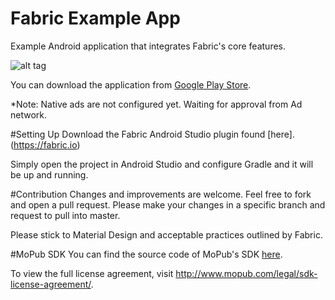 # Fabric Example App 
Example Android application that integrates Fabric's core features.




![alt tag](http://static1.squarespace.com/static/54ac6f9ae4b0cf1d82a4b59e/t/55660fe8e4b0e7bfbea83dd1/1432752105889/)



You can download the application from [Google Play Store](https://play.google.com/store/apps/details?id=com.jsafaiyeh.fabricexampleapp).

*Note: Native ads are not configured yet. Waiting for approval from Ad network.



#Setting Up
Download the Fabric Android Studio plugin found [here].(https://fabric.io)




Simply open the project in Android Studio and configure Gradle and it will be up and running.


#Contribution 
Changes and improvements are welcome. Feel free to fork and open a pull request. Please make your changes in a specific branch and request to pull into master. 



Please stick to Material Design and acceptable practices outlined by Fabric.




#MoPub SDK
You can find the source code of MoPub's SDK [here](https://github.com/mopub/mopub-android-sdk).



To view the full license agreement, visit http://www.mopub.com/legal/sdk-license-agreement/.

